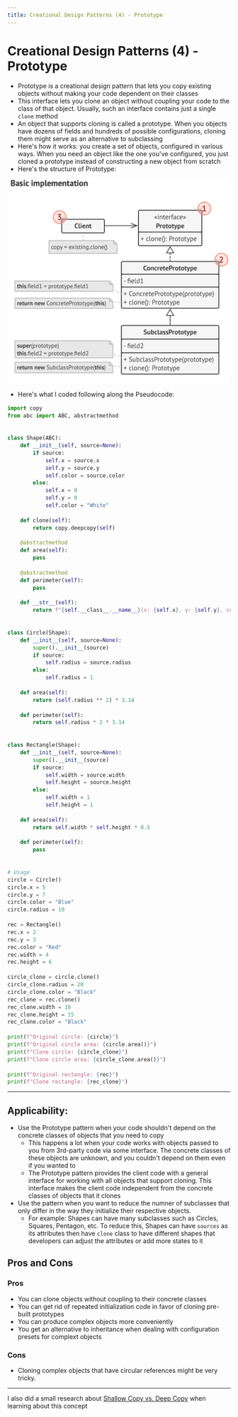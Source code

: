 ```yaml
---
title: Creational Design Patterns (4) - Prototype
---
```


# Creational Design Patterns (4) - Prototype

- Prototype is a creational design pattern that lets you copy existing objects without making your code dependent on their classes
- This interface lets you clone an object without coupling your code to the class of that object. Usually, such an interface contains just a single ```clone``` method
- An object that supports cloning is called a prototype. When you objects have dozens of fields and hundreds of possible configurations, cloning them might serve as an alternative to subclassing
- Here's how it works: you create a set of objects, configured in various ways. When you need an object like the one you've configured, you just cloned a prototype instead of constructing a new object from scratch
- Here's the structure of Prototype:

![Prototype Structure](screenshots/prototype_structure.png)

- Here's what I coded following along the Pseudocode:
```python
import copy
from abc import ABC, abstractmethod


class Shape(ABC):
    def __init__(self, source=None):
        if source:
            self.x = source.x
            self.y = source.y
            self.color = source.color
        else:
            self.x = 0
            self.y = 0
            self.color = "White"

    def clone(self):
        return copy.deepcopy(self)

    @abstractmethod
    def area(self):
        pass

    @abstractmethod
    def perimeter(self):
        pass

    def __str__(self):
        return f"{self.__class__.__name__}(x: {self.x}, y: {self.y}, color: {self.color})"


class Circle(Shape):
    def __init__(self, source=None):
        super().__init__(source)
        if source:
            self.radius = source.radius
        else:
            self.radius = 1

    def area(self):
        return (self.radius ** 2) * 3.14

    def perimeter(self):
        return self.radius * 2 * 3.14


class Rectangle(Shape):
    def __init__(self, source=None):
        super().__init__(source)
        if source:
            self.width = source.width
            self.height = source.height
        else:
            self.width = 1
            self.height = 1

    def area(self):
        return self.width * self.height * 0.5

    def perimeter(self):
        pass


# Usage
circle = Circle()
circle.x = 5
circle.y = 7
circle.color = "Blue"
circle.radius = 10

rec = Rectangle()
rec.x = 2
rec.y = 3
rec.color = "Red"
rec.width = 4
rec.height = 6

circle_clone = circle.clone()
circle_clone.radius = 20
circle_clone.color = "Black"
rec_clone = rec.clone()
rec_clone.width = 10
rec_clone.height = 15
rec_clone.color = "Black"

print(f"Original circle: {circle}")
print(f"Original circle area: {circle.area()}")
print(f"Clone circle: {circle_clone}")
print(f"Clone circle area: {circle_clone.area()}")

print(f"Original rectangle: {rec}")
print(f"Clone rectangle: {rec_clone}")
```

---

## Applicability:
- Use the Prototype pattern when your code shouldn't depend on the concrete classes of objects that you need to copy
    * This happens a lot when your code works with objects passed to you from 3rd-party code via some interface. The concrete classes of these objects are unknown, and you couldn't depend on them even if you wanted to 
    * The Prototype pattern provides the client code with a general interface for working with all objects that support cloning. This interface makes the client code independent from the concrete classes of objects that it clones
- Use the pattern when you want to reduce the numner of subclasses that only differ in the way they initialize their respective objects. 
    - For example: Shapes can have many subclasses such as Circles, Squares, Pentagon, etc. To reduce this, Shapes can have ```sources``` as its attributes then have ```clone``` class to have different shapes that developers can adjust the attributes or add more states to it

## Pros and Cons
### Pros
- You can clone objects without coupling to their concrete classes
- You can get rid of repeated initialization code in favor of cloning pre-built prototypes
- You can produce complex objects more conveniently
- You get an alternative to inheritance when dealing with configuration presets for complext objects

### Cons
- Cloning complex objects that have circular references might be very tricky.

---

I also did a small research about [Shallow Copy vs. Deep Copy](https://quinnle.io/docs/research-topics/copy_in_python) when learning about this concept

